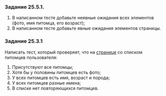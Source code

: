 ### Задание 25.5.1.
1. В написанном тесте добавьте неявные ожидания всех элементов (фото, имя питомца, его возраст);
2. В написанном тесте добавьте явные ожидания элементов страницы.

### Задание 25.3.1
Написать тест, который проверяет, что на [странице](https://petfriends.skillfactory.ru/my_pets "click me") со списком питомцев пользователя:
1. Присутствуют все питомцы;
2. Хотя бы у половины питомцев есть фото;
3. У всех питомцев есть имя, возраст и порода;
4. У всех питомцев разные имена;
5. В списке нет повторяющихся питомцев.
